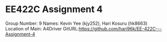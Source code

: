 # EE422C Assignment 4 

Group Number: 9
Names: Kevin Yee (kjy252), Hari Kosuru (hk8663)
Location of Main: A4Driver
GitURL:https://github.com/hari96k/EE-422C---Assignment-4
